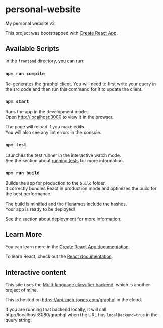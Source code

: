 # personal-website
My personal website v2


This project was bootstrapped with [Create React App](https://github.com/facebook/create-react-app).

## Available Scripts

In the `frontend` directory, you can run:

### `npm run compile`

Re-generates the graphql client. You will need to first write your query in the src code and then run this command for it to update the client.

### `npm start`

Runs the app in the development mode.\
Open [http://localhost:3000](http://localhost:3000) to view it in the browser.

The page will reload if you make edits.\
You will also see any lint errors in the console.

### `npm test`

Launches the test runner in the interactive watch mode.\
See the section about [running tests](https://facebook.github.io/create-react-app/docs/running-tests) for more information.

### `npm run build`

Builds the app for production to the `build` folder.\
It correctly bundles React in production mode and optimizes the build for the best performance.

The build is minified and the filenames include the hashes.\
Your app is ready to be deployed!

See the section about [deployment](https://facebook.github.io/create-react-app/docs/deployment) for more information.

## Learn More

You can learn more in the [Create React App documentation](https://facebook.github.io/create-react-app/docs/getting-started).

To learn React, check out the [React documentation](https://reactjs.org/).

## Interactive content

This site uses the [Multi-language classifier backend](https://github.com/zachtjones/Multi-Language-Classifier), which is another project of mine.

This is hosted on https://api.zach-jones.com/graphql in the cloud.

If you are running that backend locally, it will call http://localhost:8080/graphql 
when the URL has `localBackend=true` in the query string.
